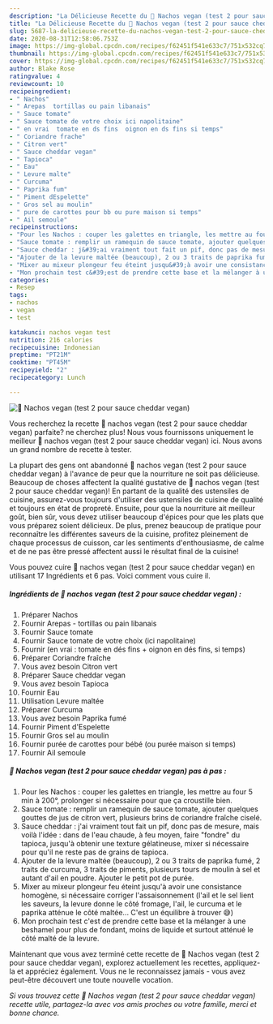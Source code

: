 ```yaml
---
description: "La Délicieuse Recette du 🌸 Nachos vegan (test 2 pour sauce cheddar vegan)"
title: "La Délicieuse Recette du 🌸 Nachos vegan (test 2 pour sauce cheddar vegan)"
slug: 5687-la-delicieuse-recette-du-nachos-vegan-test-2-pour-sauce-cheddar-vegan
date: 2020-08-31T12:58:06.753Z
image: https://img-global.cpcdn.com/recipes/f62451f541e633c7/751x532cq70/🌸-nachos-vegan-test-2-pour-sauce-cheddar-vegan-photo-principale-de-la-recette.jpg
thumbnail: https://img-global.cpcdn.com/recipes/f62451f541e633c7/751x532cq70/🌸-nachos-vegan-test-2-pour-sauce-cheddar-vegan-photo-principale-de-la-recette.jpg
cover: https://img-global.cpcdn.com/recipes/f62451f541e633c7/751x532cq70/🌸-nachos-vegan-test-2-pour-sauce-cheddar-vegan-photo-principale-de-la-recette.jpg
author: Blake Rose
ratingvalue: 4
reviewcount: 10
recipeingredient:
- " Nachos"
- " Arepas  tortillas ou pain libanais"
- " Sauce tomate"
- " Sauce tomate de votre choix ici napolitaine"
- " en vrai  tomate en ds fins  oignon en ds fins si temps"
- " Coriandre frache"
- " Citron vert"
- " Sauce cheddar vegan"
- " Tapioca"
- " Eau"
- " Levure malte"
- " Curcuma"
- " Paprika fum"
- " Piment dEspelette"
- " Gros sel au moulin"
- " pure de carottes pour bb ou pure maison si temps"
- " Ail semoule"
recipeinstructions:
- "Pour les Nachos : couper les galettes en triangle, les mettre au four 5 min à 200°, prolonger si nécessaire pour que ça croustille bien."
- "Sauce tomate : remplir un ramequin de sauce tomate, ajouter quelques gouttes de jus de citron vert, plusieurs brins de coriandre fraîche ciselé."
- "Sauce cheddar : j&#39;ai vraiment tout fait un pif, donc pas de mesure, mais voilà l&#39;idée : dans de l&#39;eau chaude, à feu moyen, faire &#34;fondre&#34; du tapioca, jusqu&#39;à obtenir une texture gélatineuse, mixer si nécessaire pour qu&#39;il ne reste pas de grains de tapioca."
- "Ajouter de la levure maltée (beaucoup), 2 ou 3 traits de paprika fumé, 2 traits de curcuma, 3 traits de piments, plusieurs tours de moulin à sel et autant d&#39;ail en poudre. Ajouter le petit pot de purée."
- "Mixer au mixeur plongeur feu éteint jusqu&#39;à avoir une consistance homogène, si nécessaire corriger l&#39;assaisonnement (l&#39;ail et le sel lient les saveurs, la levure donne le côté fromage, l&#39;ail, le curcuma et le paprika atténue le côté maltée... C&#39;est un équilibre à trouver 😅)"
- "Mon prochain test c&#39;est de prendre cette base et la mélanger à une beshamel pour plus de fondant, moins de liquide et surtout atténué le côté malté de la levure."
categories:
- Resep
tags:
- nachos
- vegan
- test

katakunci: nachos vegan test 
nutrition: 216 calories
recipecuisine: Indonesian
preptime: "PT21M"
cooktime: "PT45M"
recipeyield: "2"
recipecategory: Lunch

---
```



![🌸 Nachos vegan (test 2 pour sauce cheddar vegan)](https://img-global.cpcdn.com/recipes/f62451f541e633c7/751x532cq70/🌸-nachos-vegan-test-2-pour-sauce-cheddar-vegan-photo-principale-de-la-recette.jpg)

Vous recherchez la recette 🌸 nachos vegan (test 2 pour sauce cheddar vegan) parfaite? ne cherchez plus! Nous vous fournissons uniquement le meilleur 🌸 nachos vegan (test 2 pour sauce cheddar vegan) ici. Nous avons un grand nombre de recette à tester.

La plupart des gens ont abandonné 🌸 nachos vegan (test 2 pour sauce cheddar vegan) à l'avance de peur que la nourriture ne soit pas délicieuse. Beaucoup de choses affectent la qualité gustative de 🌸 nachos vegan (test 2 pour sauce cheddar vegan)! En partant de la qualité des ustensiles de cuisine, assurez-vous toujours d'utiliser des ustensiles de cuisine de qualité et toujours en état de propreté. Ensuite, pour que la nourriture ait meilleur goût, bien sûr, vous devez utiliser beaucoup d'épices pour que les plats que vous préparez soient délicieux. De plus, prenez beaucoup de pratique pour reconnaître les différentes saveurs de la cuisine, profitez pleinement de chaque processus de cuisson, car les sentiments d'enthousiasme, de calme et de ne pas être pressé affectent aussi le résultat final de la cuisine!

<!--inarticleads1-->

Vous pouvez cuire 🌸 nachos vegan (test 2 pour sauce cheddar vegan) en utilisant 17 Ingrédients et 6 pas. Voici comment vous cuire il.

##### Ingrédients de 🌸 nachos vegan (test 2 pour sauce cheddar vegan) :

1. Préparer  Nachos
1. Fournir  Arepas - tortillas ou pain libanais
1. Fournir  Sauce tomate
1. Fournir  Sauce tomate de votre choix (ici napolitaine)
1. Fournir  (en vrai : tomate en dés fins + oignon en dés fins, si temps)
1. Préparer  Coriandre fraîche
1. Vous avez besoin  Citron vert
1. Préparer  Sauce cheddar vegan
1. Vous avez besoin  Tapioca
1. Fournir  Eau
1. Utilisation  Levure maltée
1. Préparer  Curcuma
1. Vous avez besoin  Paprika fumé
1. Fournir  Piment d&#39;Espelette
1. Fournir  Gros sel au moulin
1. Fournir  purée de carottes pour bébé (ou purée maison si temps)
1. Fournir  Ail semoule




<!--inarticleads2-->

##### 🌸 Nachos vegan (test 2 pour sauce cheddar vegan) pas à pas :

1. Pour les Nachos : couper les galettes en triangle, les mettre au four 5 min à 200°, prolonger si nécessaire pour que ça croustille bien.
1. Sauce tomate : remplir un ramequin de sauce tomate, ajouter quelques gouttes de jus de citron vert, plusieurs brins de coriandre fraîche ciselé.
1. Sauce cheddar : j&#39;ai vraiment tout fait un pif, donc pas de mesure, mais voilà l&#39;idée : dans de l&#39;eau chaude, à feu moyen, faire &#34;fondre&#34; du tapioca, jusqu&#39;à obtenir une texture gélatineuse, mixer si nécessaire pour qu&#39;il ne reste pas de grains de tapioca.
1. Ajouter de la levure maltée (beaucoup), 2 ou 3 traits de paprika fumé, 2 traits de curcuma, 3 traits de piments, plusieurs tours de moulin à sel et autant d&#39;ail en poudre. Ajouter le petit pot de purée.
1. Mixer au mixeur plongeur feu éteint jusqu&#39;à avoir une consistance homogène, si nécessaire corriger l&#39;assaisonnement (l&#39;ail et le sel lient les saveurs, la levure donne le côté fromage, l&#39;ail, le curcuma et le paprika atténue le côté maltée... C&#39;est un équilibre à trouver 😅)
1. Mon prochain test c&#39;est de prendre cette base et la mélanger à une beshamel pour plus de fondant, moins de liquide et surtout atténué le côté malté de la levure.




<!--inarticleads1-->

<p>
Maintenant que vous avez terminé cette recette de 🌸 Nachos vegan (test 2 pour sauce cheddar vegan), explorez actuellement les recettes, appliquez-la et appréciez également. Vous ne le reconnaissez jamais - vous avez peut-être découvert une toute nouvelle vocation.
</p>

<p>
<i>Si vous trouvez cette 🌸 Nachos vegan (test 2 pour sauce cheddar vegan) recette utile, partagez-la avec vos amis proches ou votre famille, merci et bonne chance.</i>
</p>
